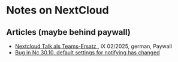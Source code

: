 # Notes on NextCloud

## Articles (maybe behind paywall)
- [Nextcloud Talk als Teams-Ersatz ](https://www.heise.de/tests/Nextcloud-Talk-als-Teams-Ersatz-vorgestellt-10242671.html), iX 02/2025, german, Paywall
- [Bug in Nc 30.10, default settings for notifying has changed](
https://doing-stupid-things.as59645.net/nextcloud/self-hosting/dataleak/2025/03/08/es-ist-alles-in-der-next-cloud.html)